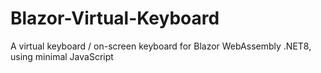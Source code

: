 # Blazor-Virtual-Keyboard
A virtual keyboard / on-screen keyboard for Blazor WebAssembly .NET8, using minimal JavaScript
